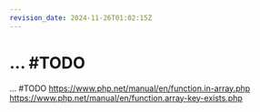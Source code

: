 ```yaml
---
revision_date: 2024-11-26T01:02:15Z
---
```

# ... #TODO
... #TODO
https://www.php.net/manual/en/function.in-array.php
https://www.php.net/manual/en/function.array-key-exists.php